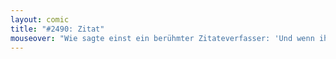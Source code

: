 ```yaml
---
layout: comic
title: "#2490: Zitat"
mouseover: "Wie sagte einst ein berühmter Zitateverfasser: 'Und wenn ihr mich zitiert, vergesst bitte nicht, den Verfasser zu erwähnen.'"
---
```

